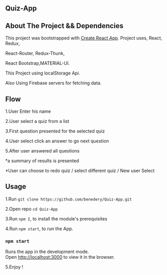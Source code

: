 ## Quiz-App 
## About The Project && Dependencies
This project was bootstrapped with [Create React App](https://github.com/facebook/create-react-app).
Project uses, React, Redux,

React-Router, Redux-Thunk,

React Bootstrap,MATERIAL-UI.

This Project using localStorage Api.

Also Using Firebase servers for fetching data.


## Flow

1.User Enter his name

2.User select a quiz from a list

3.First question presented for the selected quiz

4.User select click an answer to go next question

5.After user answered all questions


*a summary of results is presented

*User can choose to redo quiz / select different quiz / New user Select

## Usage
1.Run `git clone https://github.com/benedery/Quiz-App.git`

2.Open repo  `cd Quiz-App`

3.Run `npm I`, to install the module's prerequisites

4.Run `npm start`, to run the App.

### `npm start`

Runs the app in the development mode.<br>
Open [http://localhost:3000](http://localhost:3000) to view it in the browser.

5.Enjoy !







